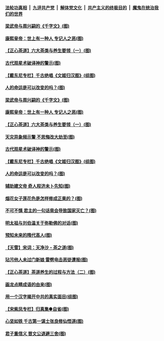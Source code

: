 ####  [法轮功真相](../../../../basic/blob/master/README.md?t=06212202) &nbsp;|&nbsp; [九评共产党](../../../../9ping.md/blob/master/README.md?t=06212202) &nbsp;|&nbsp; [解体党文化](../../../../jtdwh.md/blob/master/README.md?t=06212202)  &nbsp;|&nbsp; [共产主义的终极目的](../../../../gczydzjmd.md/blob/master/README.md?t=06212202) &nbsp;|&nbsp; [魔鬼在统治我们的世界](../../../../mgztzwmdsj.md/blob/master/README.md?t=06212202) 

#### [梁武帝与周兴嗣的《千字文》(图)](../pages/p7/936914.md?t=06212202) 

#### [康熙皇帝：世上有一种人 专记人之恶(图)](../pages/p7/937141.md?t=06212202) 

#### [【正心茶道】六大茶类与养生要领（一）(图)](../pages/p7/936910.md?t=06212202) 

#### [古代观星术破译神的警示(图)](../pages/p7/936938.md?t=06212202) 

#### [【戴东尼专栏】千古绝唱《文姬归汉图》(组图)](../pages/p7/933598.md?t=06212202) 

#### [人的命运是可以改变的吗？(图)](../pages/p7/936633.md?t=06212202) 

#### [梁武帝与周兴嗣的《千字文》(图)](../pages/p7/936914.md?t=06212202) 

#### [康熙皇帝：世上有一种人 专记人之恶(图)](../pages/p7/937141.md?t=06212202) 

#### [【正心茶道】六大茶类与养生要领（一）(图)](../pages/p7/936910.md?t=06212202) 

#### [天灾异象频示警 不思悔改大劫至(图)](../pages/p7/937076.md?t=06212202) 

#### [古代观星术破译神的警示(图)](../pages/p7/936938.md?t=06212202) 

#### [【戴东尼专栏】千古绝唱《文姬归汉图》(组图)](../pages/p7/933598.md?t=06212202) 

#### [人的命运是可以改变的吗？(图)](../pages/p7/936633.md?t=06212202) 

#### [辅助建文帝 奇人程济未卜先知(图)](../pages/p7/936751.md?t=06212202) 

#### [烟花女子莲花色是怎样修成正果的？(图)](../pages/p7/936627.md?t=06212202) 

#### [不可不慎 君主的一句话竟会导致国家灭亡？(图)](../pages/p7/936921.md?t=06212202) 

#### [明太祖与刘伯温关于弥勒佛的对话(图)](../pages/p7/936918.md?t=06212202) 

#### [预知未来的隋代高人(图)](../pages/p7/936519.md?t=06212202) 

#### [【天雪】宋词：天净沙・茶之道(图)](../pages/p7/936606.md?t=06212202) 

#### [玷污他人未过门新娘 雷劈电击恶徒遭报(图)](../pages/p7/936730.md?t=06212202) 

#### [【正心茶道】茶道养生的过程与方法（二）(图)](../pages/p7/936188.md?t=06212202) 

#### [画龙点睛成语的由来(图)](../pages/p7/936521.md?t=06212202) 

#### [用一个汉字揭开中共的真实面目(组图)](../pages/p7/936605.md?t=06212202) 

#### [【宋紫凤专栏】归真集●自省(图)](../pages/p7/936715.md?t=06212202) 

#### [心坚如铁 千古第一谋士张良修仙悟道(图)](../pages/p7/936518.md?t=06212202) 

#### [君子重信义 晋文公退避三舍(图)](../pages/p7/936517.md?t=06212202) 

